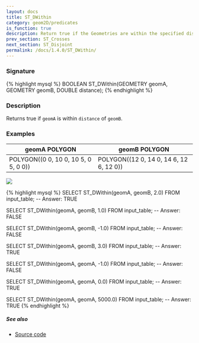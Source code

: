 ```yaml
---
layout: docs
title: ST_DWithin
category: geom2D/predicates
is_function: true
description: Return true if the Geometries are within the specified distance of one another
prev_section: ST_Crosses
next_section: ST_Disjoint
permalink: /docs/1.4.0/ST_DWithin/
---
```


### Signature

{% highlight mysql %}
BOOLEAN ST_DWithin(GEOMETRY geomA, GEOMETRY geomB, DOUBLE distance);
{% endhighlight %}

### Description

Returns true if `geomA` is within `distance` of `geomB`.

### Examples

| geomA POLYGON                        | geomB POLYGON                           |
|--------------------------------------|-----------------------------------------|
| POLYGON((0 0, 10 0, 10 5, 0 5, 0 0)) | POLYGON((12 0, 14 0, 14 6, 12 6, 12 0)) |

<img class="displayed" src="../ST_DWithin.png"/>

{% highlight mysql %}
SELECT ST_DWithin(geomA, geomB, 2.0) FROM input_table;
-- Answer:    TRUE

SELECT ST_DWithin(geomA, geomB, 1.0) FROM input_table;
-- Answer:    FALSE

SELECT ST_DWithin(geomA, geomB, -1.0) FROM input_table;
-- Answer:    FALSE

SELECT ST_DWithin(geomA, geomB, 3.0) FROM input_table;
-- Answer:    TRUE

SELECT ST_DWithin(geomA, geomA, -1.0) FROM input_table;
-- Answer:    FALSE

SELECT ST_DWithin(geomA, geomA, 0.0) FROM input_table;
-- Answer:    TRUE

SELECT ST_DWithin(geomA, geomA, 5000.0) FROM input_table;
-- Answer:    TRUE
{% endhighlight %}

##### See also

* <a href="https://github.com/orbisgis/h2gis/blob/master/h2gis-functions/src/main/java/org/h2gis/functions/spatial/predicates/ST_DWithin.java" target="_blank">Source code</a>
